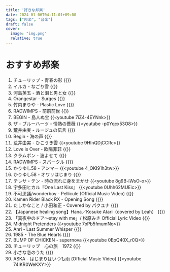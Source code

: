 ```yaml
---
title: '好きな邦楽'
date: 2024-01-06T04:11:01+09:00
tags: ["邦楽", "音楽"]
draft: false
cover:
  image: "img.png"
  relative: true
---
```


# おすすめ邦楽

1. チューリップ - 青春の影 
{{<youtube k9UJs3TR_KU>}}
2. イルカ - なごり雪 
{{<youtube H2TR3oEA13o>}}
3. 河島英五 - 酒と泪と男と女
{{<youtube Uxy9Keo_KVc>}}
4. Orangestar - Surges
{{<youtube QvWsAIc5mO8>}}
5. 竹内まりや - Plastic Love
{{<youtube T_lC2O1oIew>}}
6. RADWIMPS - 前前前世
{{<youtube PDSkFeMVNFs>}}
7. BEGIN - 島人ぬ宝
{{<youtube 7iZ4-4EYNnk>}}
8. ザ・ブルーハーツ - 情熱の薔薇
{{<youtube -p0Yqcx53O8>}}
9. 荒井由実 - ルージュの伝言 
{{<youtube MH-P4mXvDPE>}}
10. Begin - 海の声
{{<youtube qV91xBo1Vxc>}}
11. 荒井由実 - ひこうき雲
{{<youtube 9HInQDjCCRc>}}
12. Love is Over - 欧陽菲菲
{{<youtube T5Te_czLFCw>}}
13. クラムボン - 波よせて
{{<youtube kfvZZKm3gA0>}}
14. RADWIMPS - スパークル
{{<youtube a2GujJZfXpg>}}
15. かりゆし58 - アンマー
{{<youtube 4_OKI91h3tw>}}
16. かりゆし58 - オワリはじまり
{{<youtube Vb50GwvHH14>}}
17. テレサ・テン - 時の流れに身をまかせ
{{<youtube 8g9B-iWsO-o>}}
18. 宇多田ヒカル『One Last Kiss』
{{<youtube 0Uhh62MUEic>}}
19. 不可思議/wonderboy - Pellicule (Official Music Video)
{{<youtube ueq2QFIIpu0>}}
20. Kamen Rider Black RX - Opening Song
{{<youtube tV5l-Nt18o4>}}
21. たしかなこと / 小田和正 - Covered by パクユナ
{{<youtube q3myGl1PZgU>}}
22. 【Japanese healing song】Hana／Kosuke Atari（covered by Leah）
{{<youtube FpdrS6YGP4o>}}
23. 「真夜中のドア〜stay with me」/ 松原みき Official Lyric Video
{{<youtube nuU2YHtxMik>}}
24. Midnight Pretenders
{{<youtube 7pPb5fmumNo>}}
25. Anri - Last Summer Whisper
{{<youtube BlvOAd10kJo>}}
26. 1985 - The Blue Hearts
{{<youtube sKarAUhTWMw>}}
27. BUMP OF CHICKEN - supernova
{{<youtube 0EpQ40X_r0Q>}}
28. チューリップ　心の旅　1972
{{<youtube AFBPJW7wsho>}}
29. 小さな恋のうた
{{<youtube u8EkSB9zSpE>}}
30. ASKA - はじまりはいつも雨 (Official Music Video)
{{<youtube 74IKR0WeKXY>}}

